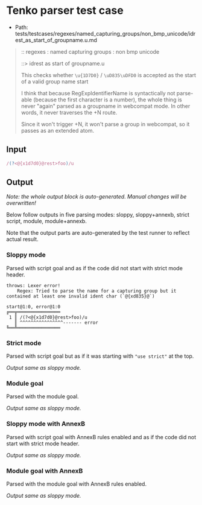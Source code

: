 # Tenko parser test case

- Path: tests/testcases/regexes/named_capturing_groups/non_bmp_unicode/idrest_as_start_of_groupname.u.md

> :: regexes : named capturing groups : non bmp unicode
>
> ::> idrest as start of groupname.u
>
> This checks whether `\u{1D7D0}` / `\uD835\uDFD0` is accepted as the start of a valid group name start
>
> I think that because RegExpIdentifierName is syntactically not parse-able (because the first character is a number), the whole thing is never "again" parsed as a groupname in webcompat mode. In other words, it never traverses the +N route.
>
> Since it won't trigger +N, it won't parse a group in webcompat, so it passes as an extended atom.

## Input

`````js
/(?<@{x1d7d0}@rest>foo)/u
`````

## Output

_Note: the whole output block is auto-generated. Manual changes will be overwritten!_

Below follow outputs in five parsing modes: sloppy, sloppy+annexb, strict script, module, module+annexb.

Note that the output parts are auto-generated by the test runner to reflect actual result.

### Sloppy mode

Parsed with script goal and as if the code did not start with strict mode header.

`````
throws: Lexer error!
    Regex: Tried to parse the name for a capturing group but it contained at least one invalid ident char (`@{xd835}@`)

start@1:0, error@1:0
╔══╦════════════════
 1 ║ /(?<@{x1d7d0}@rest>foo)/u
   ║ ^^^^^^^^^^^^^^^^------- error
╚══╩════════════════

`````

### Strict mode

Parsed with script goal but as if it was starting with `"use strict"` at the top.

_Output same as sloppy mode._

### Module goal

Parsed with the module goal.

_Output same as sloppy mode._

### Sloppy mode with AnnexB

Parsed with script goal with AnnexB rules enabled and as if the code did not start with strict mode header.

_Output same as sloppy mode._

### Module goal with AnnexB

Parsed with the module goal with AnnexB rules enabled.

_Output same as sloppy mode._
